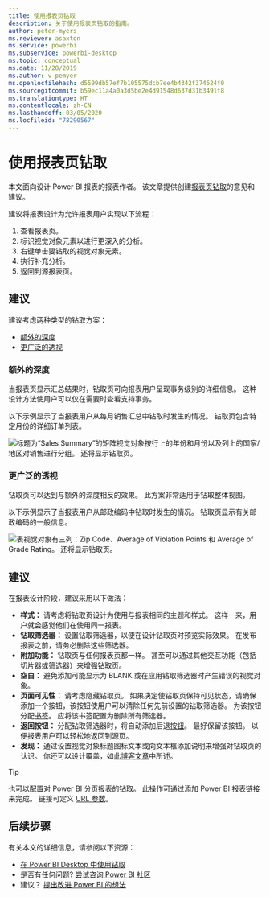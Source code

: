 ```yaml
---
title: 使用报表页钻取
description: 关于使用报表页钻取的指南。
author: peter-myers
ms.reviewer: asaxton
ms.service: powerbi
ms.subservice: powerbi-desktop
ms.topic: conceptual
ms.date: 11/28/2019
ms.author: v-pemyer
ms.openlocfilehash: d5599db57ef7b105575dcb7ee4b4342f374624f0
ms.sourcegitcommit: b59ec11a4a0a3d5be2e4d91548d637d31b3491f8
ms.translationtype: HT
ms.contentlocale: zh-CN
ms.lasthandoff: 03/05/2020
ms.locfileid: "78290567"
---
```

# <a name="use-report-page-drillthrough"></a>使用报表页钻取

本文面向设计 Power BI 报表的报表作者。 该文章提供创建[报表页钻取](../desktop-drillthrough.md)的意见和建议。

建议将报表设计为允许报表用户实现以下流程：

1. 查看报表页。
2. 标识视觉对象元素以进行更深入的分析。
3. 右键单击要钻取的视觉对象元素。
4. 执行补充分析。
5. 返回到源报表页。

## <a name="suggestions"></a>建议

建议考虑两种类型的钻取方案：

- [额外的深度](#additional-depth)
- [更广泛的透视](#broader-perspective)

### <a name="additional-depth"></a>额外的深度

当报表页显示汇总结果时，钻取页可向报表用户呈现事务级别的详细信息。 这种设计方法使用户可以仅在需要时查看支持事务。

以下示例显示了当报表用户从每月销售汇总中钻取时发生的情况。 钻取页包含特定月份的详细订单列表。

![标题为“Sales Summary”的矩阵视觉对象按行上的年份和月份以及列上的国家/地区对销售进行分组。 还将显示钻取页。](media/report-drillthrough/suggestion-drillthrough-add-depth.png)

### <a name="broader-perspective"></a>更广泛的透视

钻取页可以达到与额外的深度相反的效果。 此方案非常适用于钻取整体视图。

以下示例显示了当报表用户从邮政编码中钻取时发生的情况。 钻取页显示有关邮政编码的一般信息。

![表视觉对象有三列：Zip Code、Average of Violation Points 和 Average of Grade Rating。 还将显示钻取页。](media/report-drillthrough/suggestion-drillthrough-broader-perspective.png)

## <a name="recommendations"></a>建议

在报表设计阶段，建议采用以下做法：

- **样式：** 请考虑将钻取页设计为使用与报表相同的主题和样式。 这样一来，用户就会感觉他们在使用同一报表。
- **钻取筛选器：** 设置钻取筛选器，以便在设计钻取页时预览实际效果。 在发布报表之前，请务必删除这些筛选器。
- **附加功能：** 钻取页与任何报表页都一样。 甚至可以通过其他交互功能（包括切片器或筛选器）来增强钻取页。
- **空白：** 避免添加可能显示为 BLANK 或在应用钻取筛选器时产生错误的视觉对象。
- **页面可见性：** 请考虑隐藏钻取页。 如果决定使钻取页保持可见状态，请确保添加一个按钮，该按钮使用户可以清除任何先前设置的钻取筛选器。 为该按钮分配[书签](../desktop-bookmarks.md)。 应将该书签配置为删除所有筛选器。
- **返回按钮：** 分配钻取筛选器时，将自动添加后退[按钮](../desktop-buttons.md)。 最好保留该按钮。 以便报表用户可以轻松地返回到源页。
- **发现：** 通过设置视觉对象标题图标文本或向文本框添加说明来增强对钻取页的认识。 你还可以设计覆盖，如[此博客文章](https://alluringbi.com/2019/10/23/overlays-for-true-self-serve-reporting/)中所述。

> [!TIP]
> 也可以配置对 Power BI 分页报表的钻取。 此操作可通过添加 Power BI 报表链接来完成。 链接可定义 [URL 参数](https://powerbi.microsoft.com/blog/url-parameters-for-paginated-reports-are-now-available/)。

## <a name="next-steps"></a>后续步骤

有关本文的详细信息，请参阅以下资源：

- [在 Power BI Desktop 中使用钻取](../desktop-drillthrough.md)
- 是否有任何问题? [尝试咨询 Power BI 社区](https://community.powerbi.com/)
- 建议？ [提出改进 Power BI 的想法](https://ideas.powerbi.com/)
